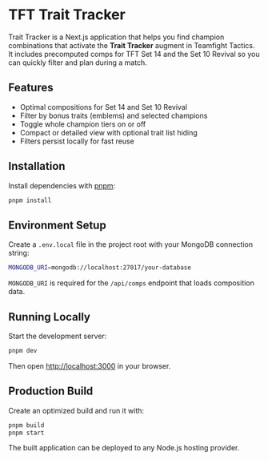# TFT Trait Tracker

Trait Tracker is a Next.js application that helps you find champion combinations that activate the **Trait Tracker** augment in Teamfight Tactics. It includes precomputed comps for TFT Set 14 and the Set 10 Revival so you can quickly filter and plan during a match.

## Features

- Optimal compositions for Set 14 and Set 10 Revival
- Filter by bonus traits (emblems) and selected champions
- Toggle whole champion tiers on or off
- Compact or detailed view with optional trait list hiding
- Filters persist locally for fast reuse

## Installation

Install dependencies with [pnpm](https://pnpm.io):

```bash
pnpm install
```

## Environment Setup

Create a `.env.local` file in the project root with your MongoDB connection string:

```bash
MONGODB_URI=mongodb://localhost:27017/your-database
```

`MONGODB_URI` is required for the `/api/comps` endpoint that loads composition data.

## Running Locally

Start the development server:

```bash
pnpm dev
```

Then open [http://localhost:3000](http://localhost:3000) in your browser.

## Production Build

Create an optimized build and run it with:

```bash
pnpm build
pnpm start
```

The built application can be deployed to any Node.js hosting provider.
